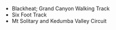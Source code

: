 ---
---

- Blackheat; Grand Canyon Walking Track
- Six Foot Track
- Mt Solitary and Kedumba Valley Circuit
